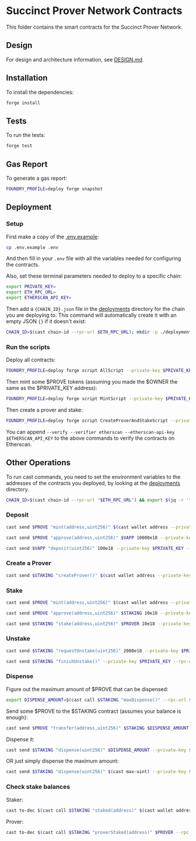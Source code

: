 # Succinct Prover Network Contracts

This folder contains the smart contracts for the Succinct Prover Network.

## Design

For design and architecture information, see [DESIGN.md](./DESIGN.md).

## Installation

To install the dependencies:

```sh
forge install
```

## Tests

To run the tests:

```sh
forge test
```

## Gas Report

To generate a gas report:

```sh
FOUNDRY_PROFILE=deploy forge snapshot
```

## Deployment

### Setup

First make a copy of the [.env.example](./.env.example):

```sh
cp .env.example .env
```

And then fill in your `.env` file with all the variables needed for configuring the contracts.

Also, set these terminal parameters needed to deploy to a specific chain:

```sh
export PRIVATE_KEY=
export ETH_RPC_URL=
export ETHERSCAN_API_KEY=
```

Then add a `{CHAIN_ID}.json` file in the [deployments](./deployments) directory for the chain you are deploying to. This command will automatically create it with an empty JSON `{}` if it doesn't exist:

```sh
CHAIN_ID=$(cast chain-id --rpc-url $ETH_RPC_URL); mkdir -p ./deployments && [ -f "./deployments/${CHAIN_ID}.json" ] || echo '{}' > "./deployments/${CHAIN_ID}.json"
```

### Run the scripts

Deploy all contracts:

```sh
FOUNDRY_PROFILE=deploy forge script AllScript --private-key $PRIVATE_KEY --broadcast --rpc-url $ETH_RPC_URL
```

Then mint some $PROVE tokens (assuming you made the $OWNER the same as the $PRIVATE_KEY address):

```sh
FOUNDRY_PROFILE=deploy forge script MintScript --private-key $PRIVATE_KEY --broadcast --rpc-url $ETH_RPC_URL
```

Then create a prover and stake:

```sh
FOUNDRY_PROFILE=deploy forge script CreateProverAndStakeScript --private-key $PRIVATE_KEY --broadcast --rpc-url $ETH_RPC_URL
```

You can append `--verify --verifier etherscan --etherscan-api-key $ETHERSCAN_API_KEY` to the above commands to verify the contracts on Etherscan.

## Other Operations

To run cast commands, you need to set the environment variables to the addresses of the contracts you deployed, by looking at the [deployments](./deployments) directory.

```sh
CHAIN_ID=$(cast chain-id --rpc-url "$ETH_RPC_URL") && export $(jq -r 'to_entries|map("\(.key)=\(.value)")|.[]' ./deployments/${CHAIN_ID}.json) >/dev/null
```

### Deposit

```sh
cast send $PROVE "mint(address,uint256)" $(cast wallet address --private-key $PRIVATE_KEY) 10000e18 --private-key $PRIVATE_KEY --rpc-url $ETH_RPC_URL
```

```sh
cast send $PROVE "approve(address,uint256)" $VAPP 10000e18 --private-key $PRIVATE_KEY --rpc-url $ETH_RPC_URL
```

```sh
cast send $VAPP "deposit(uint256)" 100e18 --private-key $PRIVATE_KEY --rpc-url $ETH_RPC_URL
```

### Create a Prover

```sh
cast send $STAKING "createProver()" $(cast wallet address --private-key $PRIVATE_KEY) --private-key $PRIVATE_KEY --rpc-url $ETH_RPC_URL
```

### Stake

```sh
cast send $PROVE "mint(address,uint256)" $(cast wallet address --private-key $PRIVATE_KEY) 10000e18 --private-key $PRIVATE_KEY --rpc-url $ETH_RPC_URL
```

```sh
cast send $PROVE "approve(address,uint256)" $STAKING 10e18 --private-key $PRIVATE_KEY --rpc-url $ETH_RPC_URL
```

```sh
cast send $STAKING "stake(address,uint256)" $PROVER 10e18 --private-key $PRIVATE_KEY --rpc-url $ETH_RPC_URL
```

### Unstake

```sh
cast send $STAKING "requestUnstake(uint256)" 2000e18 --private-key $PRIVATE_KEY --rpc-url $ETH_RPC_URL
```

```sh
cast send $STAKING "finishUnstake()" --private-key $PRIVATE_KEY --rpc-url $ETH_RPC_URL
```

### Dispense

Figure out the maximum amount of $PROVE that can be dispensed:

```sh
export DISPENSE_AMOUNT=$(cast call $STAKING "maxDispense()" --rpc-url $ETH_RPC_URL)
```

Send some $PROVE to the $STAKING contract (assumes your balance is enough):

```sh
cast send $PROVE "transfer(address,uint256)" $STAKING $DISPENSE_AMOUNT --private-key $PRIVATE_KEY --rpc-url $ETH_RPC_URL
```

Dispense it:

```sh
cast send $STAKING "dispense(uint256)" $DISPENSE_AMOUNT --private-key $PRIVATE_KEY --rpc-url $ETH_RPC_URL
```

OR just simply dispense the maximum amount:

```sh
cast send $STAKING "dispense(uint256)" $(cast max-uint) --private-key $PRIVATE_KEY --rpc-url $ETH_RPC_URL
```

### Check stake balances

Staker:

```sh
cast to-dec $(cast call $STAKING "staked(address)" $(cast wallet address --private-key $PRIVATE_KEY) --rpc-url $ETH_RPC_URL)
```

Prover:

```sh
cast to-dec $(cast call $STAKING "proverStaked(address)" $PROVER --rpc-url $ETH_RPC_URL)
```
